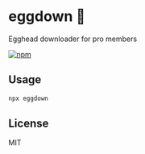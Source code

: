 # eggdown 🥚
Egghead downloader for pro members

[![npm](https://badgen.net/npm/v/eggdown)](https://www.npmjs.com/package/eggdown)

## Usage
```sh
npx eggdown
```

## License
MIT
